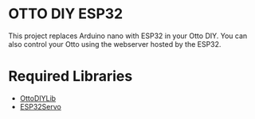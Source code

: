 # OTTO DIY ESP32
This project replaces Arduino nano with ESP32 in your Otto DIY. You can also control your Otto using the webserver hosted by the ESP32.

# Required Libraries
- [OttoDIYLib](https://github.com/OttoDIY/OttoDIYLib)
- [ESP32Servo](https://github.com/jkb-git/ESP32Servo)